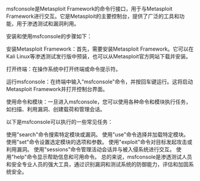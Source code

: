 msfconsole是Metasploit Framework的命令行接口，用于与Metasploit Framework进行交互。它是Metasploit的主要控制台，提供了广泛的工具和功能，用于渗透测试和漏洞利用。

安装和使用msfconsole的步骤如下：

安装Metasploit Framework：首先，需要安装Metasploit Framework。它可以在Kali Linux等渗透测试发行版中预装，也可以从Metasploit官方网站下载并安装。

打开终端：在操作系统中打开终端或命令提示符。

运行msfconsole：在终端中输入"msfconsole"命令，并按回车键运行。这将启动Metasploit Framework并打开控制台界面。

使用命令和模块：一旦进入msfconsole，您可以使用各种命令和模块执行任务，如扫描、利用漏洞、创建载荷和管理会话。

以下是msfconsole可以执行的一些常见任务：

使用"search"命令搜索特定模块或漏洞。
使用"use"命令选择并加载特定模块。
使用"set"命令设置选定模块的选项和参数。
使用"exploit"命令对目标发起攻击或利用漏洞。
使用"sessions"命令管理活动会话并与被入侵系统进行交互。
使用"help"命令显示帮助信息和可用命令。
总的来说，msfconsole是渗透测试人员和安全专业人员的强大工具，通过识别漏洞和测试系统的防御能力，评估和加固系统安全。